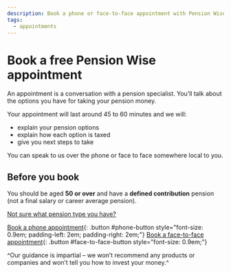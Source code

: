 ```yaml
---
description: Book a phone or face-to-face appointment with Pension Wise for personal guidance on your pension pot options.
tags:
  - appointments
---
```


# Book a free Pension Wise appointment

An appointment is a conversation with a pension specialist. You’ll talk about the options you have for taking your pension money.

Your appointment will last around 45 to 60 minutes and we will:

- explain your pension options
- explain how each option is taxed
- give you next steps to take

You can speak to us over the phone or face to face somewhere local to you.

## Before you book

You should be aged **50 or over** and have a **defined contribution** pension (not a final salary or career average pension).

[Not sure what pension type you have?](/en/pension-type-tool)

[Book a phone appointment](/en/book-phone){: .button #phone-button style="font-size: 0.9em; padding-left: 2em; padding-right: 2em;"}
[Book a face-to-face appointment](/en/book-face-to-face){: .button #face-to-face-button style="font-size: 0.9em;"}

^Our guidance is impartial – we won’t recommend any products or companies and won’t tell you how to invest your money.^
